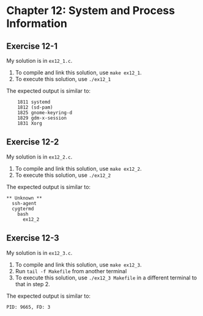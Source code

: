 # Chapter 12: System and Process Information

## Exercise 12-1

My solution is in `ex12_1.c`.

1. To compile and link this solution, use `make ex12_1`.
1. To execute this solution, use `./ex12_1`

The expected output is similar to:
```
    1811 systemd
    1812 (sd-pam)
    1825 gnome-keyring-d
    1829 gdm-x-session
    1831 Xorg
```

## Exercise 12-2

My solution is in `ex12_2.c`.

1. To compile and link this solution, use `make ex12_2`.
1. To execute this solution, use `./ex12_2`

The expected output is similar to:
```
** Unknown **
  ssh-agent
  cygtermd
    bash
      ex12_2
```

## Exercise 12-3

My solution is in `ex12_3.c`.

1. To compile and link this solution, use `make ex12_3`.
1. Run `tail -f Makefile` from another terminal
1. To execute this solution, use `./ex12_3 Makefile` in a different terminal to that in step 2.

The expected output is similar to:
```
PID: 9665, FD: 3

```
